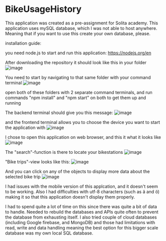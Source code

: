 # BikeUsageHistory


This application was created as a pre-assignment for Solita academy.
This application uses mySQL database, which I was not able to host anywhere. Meaning that if you want to use this create your own database, please.

installation guide:

you need node.js to start and run this application:
https://nodejs.org/en

After downloading the repository it should look like this in your folder
![image](https://github.com/JoniKuukasjarvi/BikeUsageHistory/assets/70267456/9d2be7a8-7127-4384-9002-db638943c2de)

You need to start by navigating to that same folder with your command terminal
![image](https://github.com/JoniKuukasjarvi/BikeUsageHistory/assets/70267456/ae2d12aa-aee1-4976-80c6-6ec298046726)

open both of these folders with 2 separate command terminals, and run commands "npm install" and "npm start" on both to get them up and running

The backend terminal should give you this message:
![image](https://github.com/JoniKuukasjarvi/BikeUsageHistory/assets/70267456/132974a7-4694-4c65-a969-8fe599a1a446)

and the frontend terminal allows you to choose the device you want to start the application with
![image](https://github.com/JoniKuukasjarvi/BikeUsageHistory/assets/70267456/79fabc02-f56d-409e-ac6c-69207e16be48)

I chose to open this application on web browser, and this it what it looks like
![image](https://github.com/JoniKuukasjarvi/BikeUsageHistory/assets/70267456/c4ad37d1-9698-4e39-ac93-56c20f223b6f)

The "search"-function is there to locate your bikestations
![image](https://github.com/JoniKuukasjarvi/BikeUsageHistory/assets/70267456/979cb5f4-ed05-4294-bcba-b47f922705fa)

"Bike trips"-view looks like this:
![image](https://github.com/JoniKuukasjarvi/BikeUsageHistory/assets/70267456/5276f87d-7747-4722-a94f-bd9bd4a9ec48)

And you can click on any of the objects to display more data about the selected bike trip
![image](https://github.com/JoniKuukasjarvi/BikeUsageHistory/assets/70267456/b456984b-d9a1-4ad4-9b32-698574efc6c8)

I had issues with the mobile version of this applcation, and it doesn't seem to be working.
Also I had difficulties with utf-8 characters (such as ä and ö) making it so that this application doesn't display them properly.

I had to spend quite a lot of time on this since there was quite a bit of data to handle. Needed to rebuild the databases and APIs quite often to prevent the database from exhausting itself. I also tried couple of cloud databases (including Google firebase, and MongoDB) and those had limitations with read, write and data handling meaning the best option for this bigger scale database was my own local SQL database.
